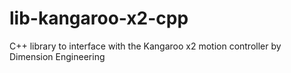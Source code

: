 # lib-kangaroo-x2-cpp
C++ library to interface with the Kangaroo x2 motion controller by Dimension Engineering
